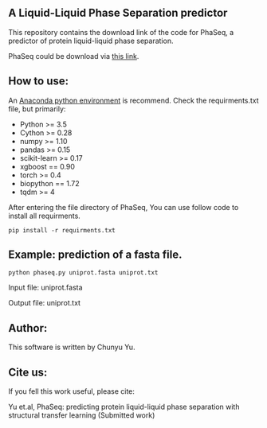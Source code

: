 ## A Liquid-Liquid Phase Separation predictor

This repository contains the download link of the code for PhaSeq, a predictor of protein liquid-liquid phase separation.

PhaSeq could be download via [this link](http://db.phasep.pro/static/PhaSeq.zip).

## How to use:

An [Anaconda python environment](https://www.anaconda.com/download) is recommend.
Check the requirments.txt file, but primarily:
- Python >= 3.5
- Cython >= 0.28
- numpy >= 1.10
- pandas >= 0.15
- scikit-learn >= 0.17
- xgboost == 0.90
- torch >= 0.4
- biopython == 1.72
- tqdm >= 4

After entering the file directory of PhaSeq, You can use follow code to install all requirments.

`
pip install -r requirments.txt
`

## Example: prediction of a fasta file.


`
python phaseq.py uniprot.fasta uniprot.txt
`

Input file: uniprot.fasta

Output file: uniprot.txt


## Author:
This software is written by Chunyu Yu.

## Cite us:
If you fell this work useful, please cite:


Yu et.al, PhaSeq: predicting protein liquid-liquid phase separation with structural transfer learning (Submitted work)

